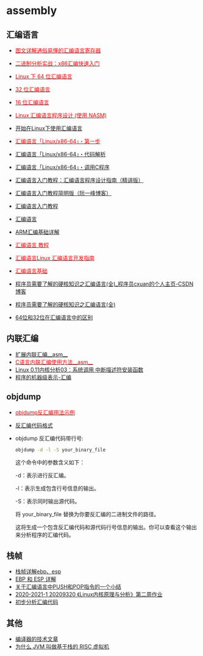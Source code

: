 # assembly

## 汇编语言

- [<font color=Red>图文详解通俗易懂的汇编语言寄存器</font>](https://www.jb51.net/article/230062.htm)
- [<font color=Red>二进制分析实战：x86汇编快速入门</font>](https://www.toutiao.com/article/7039892076707807748/)

- [<font color=Red>Linux 下 64 位汇编语言</font>](https://blog.codekissyoung.com/%E7%AC%AC%E9%9B%B6%E5%B1%82/64%E4%BD%8DCPU%E6%B1%87%E7%BC%96%E8%AF%AD%E8%A8%80)
- [<font color=Red>32 位汇编语言</font>](https://blog.codekissyoung.com/%E7%AC%AC%E9%9B%B6%E5%B1%82/32%E4%BD%8DCPU%E6%B1%87%E7%BC%96%E8%AF%AD%E8%A8%80)
- [<font color=Red>16 位汇编语言</font>](https://blog.codekissyoung.com/%E7%AC%AC%E9%9B%B6%E5%B1%82/16%E4%BD%8DCPU%E6%B1%87%E7%BC%96%E8%AF%AD%E8%A8%80)

- [<font color=Red>Linux 汇编语言程序设计 (使用 NASM)</font>](https://www.dazhuanlan.com/alzheimers/topics/1114443)

- [开始在Linux下使用汇编语言](https://www.jianshu.com/p/1bae868660ae)
- [<font color=Red>汇编语言「Linux/x86-64」・第一步</font>](https://www.bxtkezhan.xyz/post/022-asmx64-first/)
- [汇编语言「Linux/x86-64」・代码解析](https://www.bxtkezhan.xyz/post/026-asmx64-explanation/)
- [汇编语言「Linux/x86-64」・调用C程序](https://www.bxtkezhan.xyz/post/049-asmx64-c/)

- [汇编语言入门教程：汇编语言程序设计指南（精讲版）](http://c.biancheng.net/asm/)
- [汇编语言入门教程简明版（阮一峰博客）](http://www.ruanyifeng.com/blog/2018/01/assembly-language-primer.html)
- [汇编语言入门教程](https://www.ruanyifeng.com/blog/2018/01/assembly-language-primer.html)
- [汇编语言](https://www.cnblogs.com/euler0525/p/16313494.html)

- [ARM汇编基础详解](https://blog.csdn.net/weixin_45309916/article/details/107837561)

- [<font color=Red>汇编语言 教程</font>](https://www.jc2182.com/assemblylanguage/assembly-language-jiaocheng.html)
- [<font color=Red>汇编语言Linux 汇编语言开发指南</font>](https://zhuanlan.zhihu.com/p/54853591)
- [<font color=Red>汇编语言基础</font>](https://github.com/fmw666/Assembly)
- [程序员需要了解的硬核知识之汇编语言(全)_程序员cxuan的个人主页-CSDN博客](https://blog.csdn.net/qq_36894974/article/details/103365258)
- [程序员需要了解的硬核知识之汇编语言(全)](https://www.cnblogs.com/cxuanBlog/p/11976084.html)

- [64位和32位在汇编语言中的区别](https://blog.csdn.net/qq_40148538/article/details/101355488)

## 内联汇编

- [扩展内联汇编__asm__](https://blog.csdn.net/weixin_36209467/article/details/122113552)
- [<font color=Red>C语言内联汇编使用方法__asm__</font>](https://blog.csdn.net/qq_42931917/article/details/117779286)
- [Linux 0.11内核分析03：系统调用 中断描述符安装函数](https://blog.csdn.net/chenchengwudi/article/details/121089099#t5)
- [程序的机器级表示-汇编](https://pvcstillingradschool.github.io/miniWiki/programming/csapp/3_machine_level_programming.html)

## objdump

- [<font color=Red>objdump反汇编用法示例</font>](https://blog.csdn.net/zoomdy/article/details/50563680)
- [反汇编代码格式](https://blog.csdn.net/kunkliu/article/details/82992361)

- objdump 反汇编代码带行号:

    ```bash
    objdump -d -l -S your_binary_file
    ```

    这个命令中的参数含义如下：

    -d：表示进行反汇编。

    -l：表示生成包含行号信息的输出。

    -S：表示同时输出源代码。

    将 your_binary_file 替换为你要反汇编的二进制文件的路径。

    这将生成一个包含反汇编代码和源代码行号信息的输出。你可以查看这个输出来分析程序的汇编代码。

## 栈帧

- [栈帧详解ebp、esp](https://blog.csdn.net/qq_41658597/article/details/115603733)
- [EBP 和 ESP 详解](https://blog.csdn.net/qq_25814297/article/details/113475019)
- [关于汇编语言中PUSH和POP指令的一个小结](https://blog.csdn.net/qq_44288506/article/details/104767511)
- [2020-2021-1 20209320 《Linux内核原理与分析》第二周作业](https://www.cnblogs.com/dyyblog/p/13812922.html)
- [初步分析汇编代码](https://blog.csdn.net/assiduous_me/article/details/119488503)

## 其他

- [编译器的技术文章](https://m.toutiao.com/article_series/7147341959684751880)
- [为什么 JVM 叫做基于栈的 RISC 虚拟机](https://mp.weixin.qq.com/s/E7XL4BVrJ99dG4RNo-olyQ)
